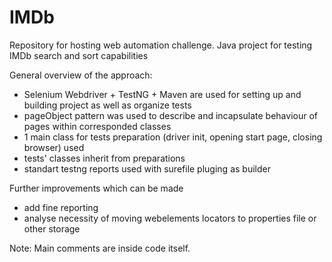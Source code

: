 # IMDb
Repository for hosting web automation challenge.
Java project for testing IMDb search and sort capabilities

General overview of the approach:
 - Selenium Webdriver + TestNG + Maven are used for setting up and building project as well as organize tests
 - pageObject pattern was used to describe and incapsulate behaviour of pages within corresponded classes
 - 1 main class for tests preparation (driver init, opening start page, closing browser) used
 - tests' classes inherit from preparations
 - standart testng reports used with surefile pluging as builder

Further improvements which can be made
 - add fine reporting
 - analyse necessity of moving webelements locators to properties file or other storage

Note: Main comments are inside code itself.
